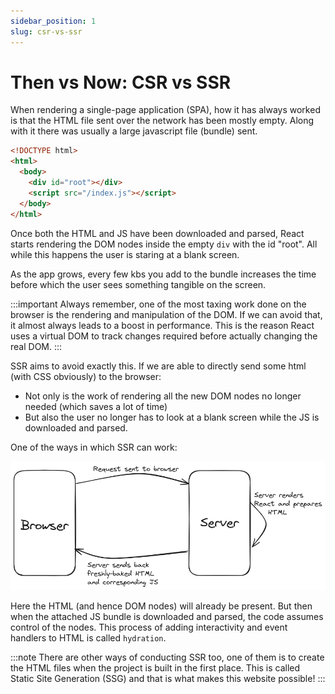```yaml
---
sidebar_position: 1
slug: csr-vs-ssr
---
```


# Then vs Now: CSR vs SSR

When rendering a single-page application (SPA), how it has always worked is that the HTML file sent over the network has been mostly empty. Along with it there was usually a large javascript file (bundle) sent.

```html
<!DOCTYPE html>
<html>
  <body>
    <div id="root"></div>
    <script src="/index.js"></script>
  </body>
</html>
```

Once both the HTML and JS have been downloaded and parsed, React starts rendering the DOM nodes inside the empty `div` with the id "root". All while this happens the user is staring at a blank screen.

As the app grows, every few kbs you add to the bundle increases the time before which the user sees something tangible on the screen.

:::important
Always remember, one of the most taxing work done on the browser is the rendering and manipulation of the DOM. If we can avoid that, it almost always leads to a boost in performance. This is the reason React uses a virtual DOM to track changes required before actually changing the real DOM.
:::

SSR aims to avoid exactly this. If we are able to directly send some html (with CSS obviously) to the browser:

- Not only is the work of rendering all the new DOM nodes no longer needed (which saves a lot of time)
- But also the user no longer has to look at a blank screen while the JS is downloaded and parsed.

One of the ways in which SSR can work:

![SSR Flow](./assets/ssr-flow.png)

Here the HTML (and hence DOM nodes) will already be present. But then when the attached JS bundle is downloaded and parsed, the code assumes control of the nodes. This process of adding interactivity and event handlers to HTML is called `hydration`.

:::note
There are other ways of conducting SSR too, one of them is to create the HTML files when the project is built in the first place. This is called Static Site Generation (SSG) and that is what makes this website possible!
:::
